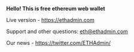 <b> Hello! This is free ethereum web wallet</b>

Live version - https://ethadmin.com

Support and other questions: eth@ethadmin.com

Our news - https://twitter.com/ETHAdmin/


